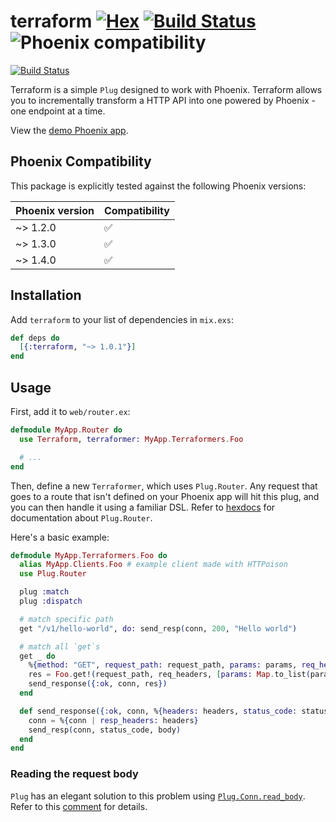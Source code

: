 # terraform [![Hex](https://img.shields.io/hexpm/v/terraform.svg)](https://hex.pm/packages/terraform) [![Build Status](https://travis-ci.com/poteto/terraform.svg?branch=master)](https://travis-ci.com/poteto/terraform) ![Phoenix compatibility](https://img.shields.io/badge/phoenix%20compat-%3E%3D%201.2.0%20and%20%3C%3D%201.4.x-blue)


[![Build Status](https://secure.travis-ci.org/tilo/terraform.svg?branch=master)](http://travis-ci.org/tilo/terraform)

Terraform is a simple `Plug` designed to work with Phoenix. Terraform allows you to incrementally transform a HTTP API into one powered by Phoenix - one endpoint at a time.

View the [demo Phoenix app](https://github.com/poteto/reverse_proxy).

## Phoenix Compatibility

This package is explicitly tested against the following Phoenix versions:

| Phoenix version  | Compatibility |
| ------------- | ------------- |
| ~> 1.2.0  | ✅  |
| ~> 1.3.0  | ✅  |
| ~> 1.4.0  | ✅  |

## Installation

Add `terraform` to your list of dependencies in `mix.exs`:

```elixir
def deps do
  [{:terraform, "~> 1.0.1"}]
end
```

## Usage

First, add it to `web/router.ex`:

```elixir
defmodule MyApp.Router do
  use Terraform, terraformer: MyApp.Terraformers.Foo

  # ...
end
```

Then, define a new `Terraformer`, which uses `Plug.Router`. Any request that goes to a route that isn't defined on your Phoenix app will hit this plug, and you can then handle it using a familiar DSL. Refer to [hexdocs](https://hexdocs.pm/plug/Plug.Router.html) for documentation about `Plug.Router`.

Here's a basic example:

```elixir
defmodule MyApp.Terraformers.Foo do
  alias MyApp.Clients.Foo # example client made with HTTPoison
  use Plug.Router

  plug :match
  plug :dispatch

  # match specific path
  get "/v1/hello-world", do: send_resp(conn, 200, "Hello world")

  # match all `get`s
  get _ do
    %{method: "GET", request_path: request_path, params: params, req_headers: req_headers} = conn
    res = Foo.get!(request_path, req_headers, [params: Map.to_list(params)])
    send_response({:ok, conn, res})
  end

  def send_response({:ok, conn, %{headers: headers, status_code: status_code, body: body}}) do
    conn = %{conn | resp_headers: headers}
    send_resp(conn, status_code, body)
  end
end
```

### Reading the request body

`Plug` has an elegant solution to this problem using [`Plug.Conn.read_body`](https://hexdocs.pm/plug/Plug.Conn.html#read_body/2). Refer to this [comment](https://github.com/phoenixframework/phoenix/issues/459#issuecomment-440820663) for details.
